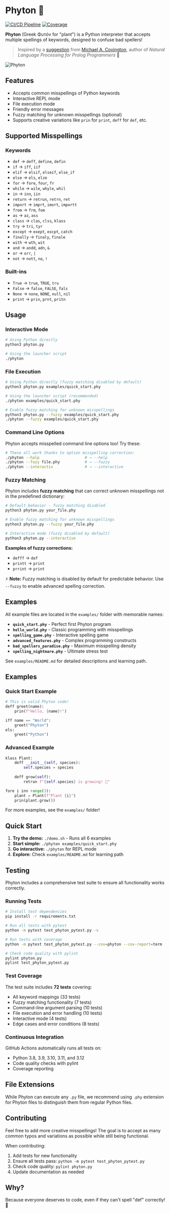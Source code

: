 # Phyton 🌱

[![CI/CD Pipeline](https://github.com/JGalego/Phyton/actions/workflows/ci.yml/badge.svg)](https://github.com/JGalego/Phyton/actions/workflows/ci.yml)
[![Coverage](https://codecov.io/gh/JGalego/Phyton/branch/main/graph/badge.svg)](https://codecov.io/gh/JGalego/Phyton)

**Phyton** (Greek Φυτόν for "plant") is a Python interpreter that accepts multiple spellings of keywords, designed to confuse bad spellers!

> Inspired by a [suggestion](https://www.linkedin.com/posts/mcovington_somebody-needs-to-invent-a-programming-language-activity-7354669004201893888-7tGV?utm_source=share&utm_medium=member_desktop&rcm=ACoAAAUp-sQBFZ55uKVqPbQV7WNOA1YRQW831JI) from [Michael A. Covington](https://www.covingtoninnovations.com/), author of *Natural Language Processing for Prolog Programmers* 🙌 

![Phyton](phyton.gif)

## Features

- Accepts common misspellings of Python keywords
- Interactive REPL mode
- File execution mode
- Friendly error messages
- Fuzzy matching for unknown misspellings (optional)
- Supports creative variations like `prin` for `print`, `deff` for `def`, etc.

## Supported Misspellings

### Keywords

- `def` → `deff`, `define`, `defin`
- `if` → `iff`, `iif`
- `elif` → `elsif`, `elseif`, `else_if`
- `else` → `els`, `elze`
- `for` → `fore`, `four`, `fr`
- `while` → `wile`, `whyle`, `whil`
- `in` → `inn`, `iin`
- `return` → `retrun`, `retrn`, `ret`
- `import` → `imprt`, `imort`, `importt`
- `from` → `frm`, `fom`
- `as` → `az`, `ass`
- `class` → `clas`, `clss`, `klass`
- `try` → `tri`, `tyr`
- `except` → `exept`, `excpt`, `catch`
- `finally` → `finaly`, `finale`
- `with` → `wth`, `wit`
- `and` → `andd`, `adn`, `&`
- `or` → `orr`, `|`
- `not` → `nott`, `no`, `!`

### Built-ins

- `True` → `true`, `TRUE`, `tru`
- `False` → `false`, `FALSE`, `fals`
- `None` → `none`, `NONE`, `null`, `nil`
- `print` → `prin`, `prnt`, `pritn`

## Usage

### Interactive Mode

```bash
# Using Python directly
python3 phyton.py

# Using the launcher script
./phyton
```

### File Execution

```bash
# Using Python directly (fuzzy matching disabled by default)
python3 phyton.py examples/quick_start.phy

# Using the launcher script (recommended)
./phyton examples/quick_start.phy

# Enable fuzzy matching for unknown misspellings
python3 phyton.py --fuzzy examples/quick_start.phy
./phyton --fuzzy examples/quick_start.phy
```

### Command Line Options

Phyton accepts misspelled command line options too! Try these:

```bash
# These all work thanks to option misspelling correction:
./phyton --halp                    # → --help
./phyton --fuzy file.phy           # → --fuzzy  
./phyton --interactiv              # → --interactive
```

### Fuzzy Matching

Phyton includes **fuzzy matching** that can correct unknown misspellings not in the predefined dictionary:

```bash
# Default behavior - fuzzy matching disabled
python3 phyton.py your_file.phy

# Enable fuzzy matching for unknown misspellings
python3 phyton.py --fuzzy your_file.phy

# Interactive mode (fuzzy disabled by default)
python3 phyton.py --interactive
```

**Examples of fuzzy corrections:**
- `defff` → `def`
- `printt` → `print` 
- `prrint` → `print`

⚡ **Note:** Fuzzy matching is disabled by default for predictable behavior. Use `--fuzzy` to enable advanced spelling correction.

## Examples

All example files are located in the `examples/` folder with memorable names:

- **`quick_start.phy`** - Perfect first Phyton program
- **`hello_world.phy`** - Classic programming with misspellings  
- **`spelling_game.phy`** - Interactive spelling game
- **`advanced_features.phy`** - Complex programming constructs
- **`bad_spellers_paradise.phy`** - Maximum misspelling density
- **`spelling_nightmare.phy`** - Ultimate stress test

See `examples/README.md` for detailed descriptions and learning path.

## Examples

### Quick Start Example

```python
# This is valid Phyton code!
deff greet(name):
    prin(f"Hello, {name}!")

iff name == "World":
    greet("Phyton")
els:
    greet("Python")
```

### Advanced Example

```python
klass Plant:
    deff __init__(self, species):
        self.species = species
    
    deff grow(self):
        retrun f"{self.species} is growing! 🌿"

fore i inn range(3):
    plant = Plant(f"Plant {i}")
    prin(plant.grow())
```

For more examples, see the `examples/` folder!

## Quick Start

1. **Try the demo:** `./demo.sh` - Runs all 6 examples
2. **Start simple:** `./phyton examples/quick_start.phy`
3. **Go interactive:** `./phyton` for REPL mode
4. **Explore:** Check `examples/README.md` for learning path

## Testing

Phyton includes a comprehensive test suite to ensure all functionality works correctly.

### Running Tests

```bash
# Install test dependencies
pip install -r requirements.txt

# Run all tests with pytest
python -m pytest test_phyton_pytest.py -v

# Run tests with coverage
python -m pytest test_phyton_pytest.py --cov=phyton --cov-report=term

# Check code quality with pylint
pylint phyton.py
pylint test_phyton_pytest.py
```

### Test Coverage

The test suite includes **72 tests** covering:
- All keyword mappings (33 tests)
- Fuzzy matching functionality (7 tests)
- Command-line argument parsing (10 tests)
- File execution and error handling (10 tests)
- Interactive mode (4 tests)
- Edge cases and error conditions (8 tests)

### Continuous Integration

GitHub Actions automatically runs all tests on:
- Python 3.8, 3.9, 3.10, 3.11, and 3.12
- Code quality checks with pylint
- Coverage reporting

## File Extensions

While Phyton can execute any `.py` file, we recommend using `.phy` extension for Phyton files to distinguish them from regular Python files.

## Contributing

Feel free to add more creative misspellings! The goal is to accept as many common typos and variations as possible while still being functional.

When contributing:
1. Add tests for new functionality
2. Ensure all tests pass: `python -m pytest test_phyton_pytest.py`
3. Check code quality: `pylint phyton.py`
4. Update documentation as needed

## Why?

Because everyone deserves to code, even if they can't spell "def" correctly! 🌱
